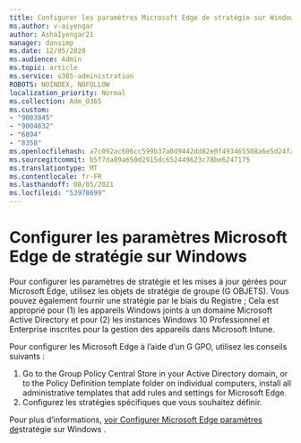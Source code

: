 ```yaml
---
title: Configurer les paramètres Microsoft Edge de stratégie sur Windows
ms.author: v-aiyengar
author: AshaIyengar21
manager: dansimp
ms.date: 12/05/2020
ms.audience: Admin
ms.topic: article
ms.service: o365-administration
ROBOTS: NOINDEX, NOFOLLOW
localization_priority: Normal
ms.collection: Adm_O365
ms.custom:
- "9003845"
- "9004632"
- "6894"
- "8358"
ms.openlocfilehash: a7c092ac606cc599b37a0d9442dd82e0f493465508a6e5d24fa0589d0f3bb19a
ms.sourcegitcommit: b5f7da89a650d2915dc652449623c78be6247175
ms.translationtype: MT
ms.contentlocale: fr-FR
ms.lasthandoff: 08/05/2021
ms.locfileid: "53978699"
---
```

# <a name="configure-microsoft-edge-policy-settings-on-windows"></a>Configurer les paramètres Microsoft Edge de stratégie sur Windows

Pour configurer les paramètres de stratégie et les mises à jour gérées pour Microsoft Edge, utilisez les objets de stratégie de groupe (G OBJETS). Vous pouvez également fournir une stratégie par le biais du Registre ; Cela est approprié pour (1) les appareils Windows joints à un domaine Microsoft Active Directory et pour (2) les instances Windows 10 Professionnel et Enterprise inscrites pour la gestion des appareils dans Microsoft Intune.

Pour configurer les Microsoft Edge à l’aide d’un G GPO, utilisez les conseils suivants :

1. Go to the Group Policy Central Store in your Active Directory domain, or to the Policy Definition template folder on individual computers, install all administrative templates that add rules and settings for Microsoft Edge.
2. Configurez les stratégies spécifiques que vous souhaitez définir.

Pour plus d’informations, [voir Configurer Microsoft Edge paramètres de](https://go.microsoft.com/fwlink/?linkid=2135024)stratégie sur Windows .
